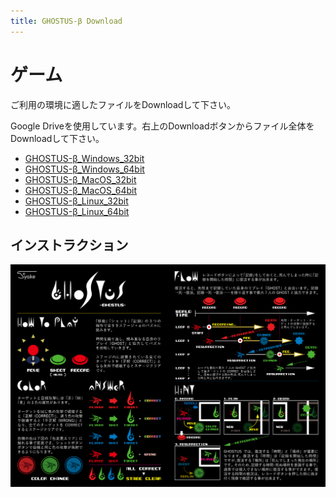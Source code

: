 ```yaml
---
title: GHOSTUS-β Download
---
```


# ゲーム
ご利用の環境に適したファイルをDownloadして下さい。

Google Driveを使用しています。右上のDownloadボタンからファイル全体をDownloadして下さい。

- [GHOSTUS-β_Windows_32bit](https://drive.google.com/open?id=0B2L8LxhGSIgMRU5tbWRpUzhiNjg)
- [GHOSTUS-β_Windows_64bit](https://drive.google.com/open?id=0B2L8LxhGSIgMYXI4dEFKNTV3T3M)
- [GHOSTUS-β_MacOS_32bit](https://drive.google.com/open?id=0B2L8LxhGSIgMVWgxZm5XMkJqSnM)
- [GHOSTUS-β_MacOS_64bit](https://drive.google.com/open?id=0B2L8LxhGSIgMSUJTT1B3M1JweUU)
- [GHOSTUS-β_Linux_32bit](https://drive.google.com/open?id=0B2L8LxhGSIgMOXd0d2ZmUF9fbXM)
- [GHOSTUS-β_Linux_64bit](https://drive.google.com/open?id=0B2L8LxhGSIgMV2tRVnMyVnpXbTg)

## インストラクション
![](/image/game/ghostus-instruction.png)
